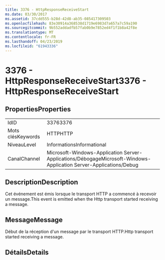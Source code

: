 ```yaml
---
title: 3376 - HttpResponseReceiveStart
ms.date: 03/30/2017
ms.assetid: 37cdd555-b28d-42d8-ab35-085417309503
ms.openlocfilehash: 83e30914a368538d1719e6983d7a657a7c59a190
ms.sourcegitcommit: 9b552addadfb57fab0b9e7852ed4f1f1b8a42f8e
ms.translationtype: MT
ms.contentlocale: fr-FR
ms.lasthandoff: 04/23/2019
ms.locfileid: "61943336"
---
```

# <a name="3376---httpresponsereceivestart"></a><span data-ttu-id="241f1-102">3376 - HttpResponseReceiveStart</span><span class="sxs-lookup"><span data-stu-id="241f1-102">3376 - HttpResponseReceiveStart</span></span>
## <a name="properties"></a><span data-ttu-id="241f1-103">Properties</span><span class="sxs-lookup"><span data-stu-id="241f1-103">Properties</span></span>  
  
|||  
|-|-|  
|<span data-ttu-id="241f1-104">Id</span><span class="sxs-lookup"><span data-stu-id="241f1-104">ID</span></span>|<span data-ttu-id="241f1-105">3376</span><span class="sxs-lookup"><span data-stu-id="241f1-105">3376</span></span>|  
|<span data-ttu-id="241f1-106">Mots clés</span><span class="sxs-lookup"><span data-stu-id="241f1-106">Keywords</span></span>|<span data-ttu-id="241f1-107">HTTP</span><span class="sxs-lookup"><span data-stu-id="241f1-107">HTTP</span></span>|  
|<span data-ttu-id="241f1-108">Niveau</span><span class="sxs-lookup"><span data-stu-id="241f1-108">Level</span></span>|<span data-ttu-id="241f1-109">Informations</span><span class="sxs-lookup"><span data-stu-id="241f1-109">Informational</span></span>|  
|<span data-ttu-id="241f1-110">Canal</span><span class="sxs-lookup"><span data-stu-id="241f1-110">Channel</span></span>|<span data-ttu-id="241f1-111">Microsoft-Windows-Application Server-Applications/Débogage</span><span class="sxs-lookup"><span data-stu-id="241f1-111">Microsoft-Windows-Application Server-Applications/Debug</span></span>|  
  
## <a name="description"></a><span data-ttu-id="241f1-112">Description</span><span class="sxs-lookup"><span data-stu-id="241f1-112">Description</span></span>  
 <span data-ttu-id="241f1-113">Cet événement est émis lorsque le transport HTTP a commencé à recevoir un message.</span><span class="sxs-lookup"><span data-stu-id="241f1-113">This event is emitted when the Http transport started receiving a message.</span></span>  
  
## <a name="message"></a><span data-ttu-id="241f1-114">Message</span><span class="sxs-lookup"><span data-stu-id="241f1-114">Message</span></span>  
 <span data-ttu-id="241f1-115">Début de la réception d'un message par le transport HTTP.</span><span class="sxs-lookup"><span data-stu-id="241f1-115">Http transport started receiving a message.</span></span>  
  
## <a name="details"></a><span data-ttu-id="241f1-116">Détails</span><span class="sxs-lookup"><span data-stu-id="241f1-116">Details</span></span>
